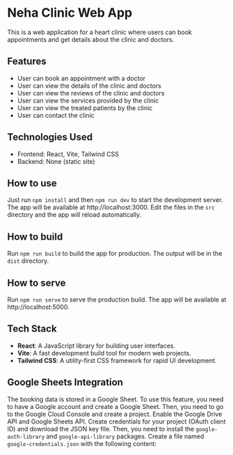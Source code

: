 # Neha Clinic Web App

This is a web application for a heart clinic where users can book appointments and get details about the clinic and doctors.

## Features

- User can book an appointment with a doctor
- User can view the details of the clinic and doctors
- User can view the reviews of the clinic and doctors
- User can view the services provided by the clinic
- User can view the treated patients by the clinic
- User can contact the clinic

## Technologies Used

- Frontend: React, Vite, Tailwind CSS
- Backend: None (static site)

## How to use

Just run `npm install` and then `npm run dev` to start the development server. The app will be available at http://localhost:3000. Edit the files in the `src` directory and the app will reload automatically.

## How to build

Run `npm run build` to build the app for production. The output will be in the `dist` directory.

## How to serve

Run `npm run serve` to serve the production build. The app will be available at http://localhost:5000.

## Tech Stack

- **React**: A JavaScript library for building user interfaces.
- **Vite**: A fast development build tool for modern web projects.
- **Tailwind CSS**: A utility-first CSS framework for rapid UI development.

## Google Sheets Integration

The booking data is stored in a Google Sheet. To use this feature, you need to have a Google account and create a Google Sheet. Then, you need to go to the Google Cloud Console and create a project. Enable the Google Drive API and Google Sheets API. Create credentials for your project (OAuth client ID) and download the JSON key file. Then, you need to install the `google-auth-library` and `google-api-library` packages. Create a file named `google-credentials.json` with the following content:

